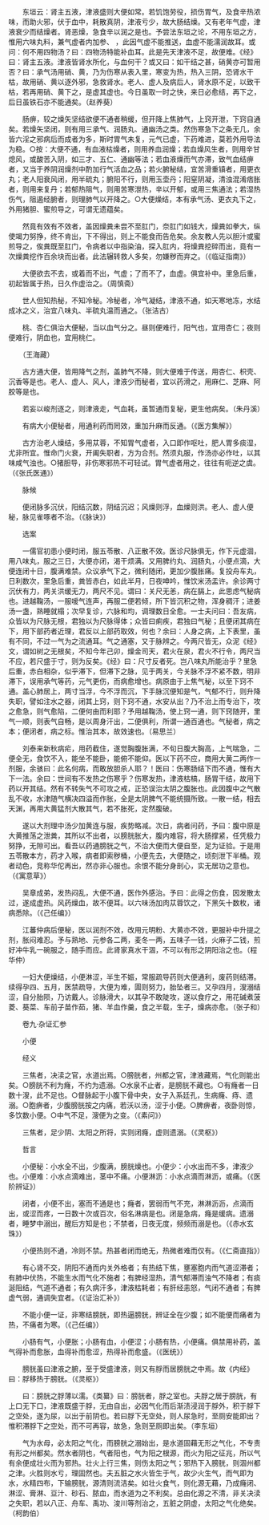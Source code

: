 <!-- { "loadSidebar": true } -->
　　东垣云：肾主五液，津液盛则大便如常。若饥饱劳役，损伤胃气，及食辛热浓味，而助火邪，伏于血中，耗散真阴，津液亏少，故大肠结燥。又有老年气虚，津液衰少而结燥者。肾恶燥，急食辛以润之是也。予尝法东垣之论，不用东垣之方，惟用六味丸料，兼气虚者内加参、 ，此因气虚不能推送，血虚不能濡润故耳。或问：何不用四物汤？曰：四物汤特能补血耳。此是先天津液不足，故便难。《经》曰：肾主五液。津液皆肾水所化，与血何干？或又曰：如干结之甚，硝黄亦可暂用否？曰：承气汤用硝、黄，乃为伤寒从表入里，寒变为热，热入三阴，恐肾水干枯，故用硝、黄以逐外邪，急救肾水。老人、虚人及病后人，肾水原不足，以致干枯，若再用硝、黄下之，是虚其虚也。今日虽取一时之快，来日必愈结，再下之，后日虽铁石亦不能通矣。（赵养葵）

　　肠痹，较之燥矢坚结欲便不通者稍缓，但开降上焦肺气，上窍开泄，下窍自通矣。若燥矢坚闭，则有用三承气、润肠丸、通幽汤之类。然伤寒急下之条无几，余皆六淫之邪病后而成者为多，斯时胃气未复，元气已虚，下药难进，莫若外用导法为稳。○按：大便不通，有血液枯燥者，则用养血润燥；若血燥风生者，则用辛甘熄风，或酸苦入阴，如三才、五仁、通幽等法；若血液燥而气亦滞，致气血结痹者，又当于养阴润燥剂中酌加行气活血之品；若火腑秘结，宜苦滑重镇者，用更衣丸；老人阳衰风闭，用半硫丸；腑阳不行，则用玉壶丹；阳窒阴凝，清浊混淆痞胀者，则用来复丹；若郁热阻气，则用苦寒泄热，辛以开郁，或用三焦通法；若湿热伤气，阻遏经腑者，则理肺气以开降之。○大便燥结，本有承气汤、更衣丸下之，外用猪胆、蜜煎导之，可谓无遗蕴矣。

　　然竟有效有不效者，盖因燥粪未尝不至肛门，奈肛门如钱大，燥粪如拳大，纵使竭力努挣，终不肯出，下不得出，则上不能食而告危矣。余友教人先以胆汁或蜜煎导之，俟粪既至肛门，令病者以中指染油，探入肛内，将燥粪挖碎而出，竟有一次燥粪挖作百余块而出者。此法辗转救人多矣，勿嫌秽而弃之。（《临证指南》）

　　大便欲去不去，或着而不出，气虚；了而不了，血虚。俱宜补中。里急后重，初起皆属于热，日久作虚治之。（周慎斋）

　　世人但知热秘，不知冷秘。冷秘者，冷气凝结，津液不通，如天寒地冻，水结成冰之义，治宜八味丸、半硫丸温而通之。（张洁古）

　　桃、杏仁俱治大便秘，当以血气分之。昼则便难行，阳气也，宜用杏仁；夜则便难行，阴血也，宜用桃仁。

　　（王海藏）

　　古方通大便，皆用降气之剂，盖肺气不降，则大便难于传送，用杏仁、枳壳、沉香等是也。老人、虚人、风人，津液少而秘者，宜以药滑之，用麻仁、芝麻、阿胶等是也。

　　若妄以峻剂逐之，则津液走，气血耗，虽暂通而复秘，更生他病矣。（朱丹溪）

　　有病大小便秘者，用通利药而罔效，重加升麻而反通。（《医方集解》）

　　古方治老人燥结，多用苁蓉，不知胃气虚者，入口即作呕吐，肥人胃多痰湿，尤非所宜。惟命门火衰，开阖失职者，方为合剂。然须丸服，作汤亦必作吐，以其味咸气浊也。○猪胆导，非伤寒邪热不可轻试。胃气虚者用之，往往有呃逆之虞。（《张氏医通》）

　　脉候

　　便闭脉多沉伏，阳结沉数，阴结沉迟；风燥则浮，血燥则洪。老人、虚人便秘，脉见雀啄者不治。（《脉诀》）

　　选案

　　一儒官初患小便时闭，服五苓散、八正散不效。医诊尺脉俱无，作下元虚涸，用八味丸，服之三日，大便亦闭，渴干烦满。又用脾约丸、润肠丸，小便点滴，大便连闭十日，腹满难禁。众议承气下之，微利随闭，更加少腹胀痛。复投舟车丸，日利数次，里急后重，粪皆赤白，如此半月，日夜呻吟，惟饮米汤盂许。余诊两寸沉伏有力，两关洪缓无力，两尺不见。谓曰：关尺无恙，病在膈上，此思虑气秘病也。进越鞠汤，一服嗳气连声，再服二便若倾，所下皆沉积之物，浑身稠汗；进姜汤一盏，熟睡就榻；次早复诊，六脉和均，调理数日全愈。一士夫问曰：吾友病，众皆以为尺脉无根，君独以为尺脉得体；众皆曰痢疾，君独曰气秘；且便闭其病在下，用下部药者近理，君反以上部药取效，何也？余曰：人身之病，上下表里，虽有不同，不过一气为之流通耳。气之通塞，又于脉辨之。今两尺皆无，众泥《经》文，谓如树之无根矣，不知今年己卯，燥金司天，君火在泉，君火不行令，两尺当不应，若尺盛于寸，则为反矣。《经》曰：尺寸反者死。岂八味丸所能治乎？里急后重，赤白相杂，似乎滞下，但滞下之脉，见于两关，今关脉不浮不紧不数，明非滞下，误用承气等药，元气更伤，而病愈增也。病原由于上焦气秘，以至下窍不通。盖心肺居上，两寸当浮，今不浮而沉，下手脉沉便知是气，气郁不行，则升降失职，譬如注水之器，闭其上窍，则下窍不通，水安从出？乃不治上而专治下，攻之愈急，则气愈陷，二便何由而利耶？予用越鞠汤，使上窍一通，则下窍随开，里气一顺，则表气自畅，是以周身汗出，二便俱利，所谓一通百通也。气秘者，病之本；便闭者，病之标。惟治其本，故效速也。（易思兰）

　　刘泰来新秋病疟，用药截住，遂觉胸腹胀满，不旬日腹大胸高，上气喘急，二便全无，食饮不入，能坐不能卧，能俯不能仰。医以下药不应，商用大黄二两作一剂服，余骇曰：此名何病，而敢放胆杀人耶？！医曰：伤寒肠结下而不通，惟有大下一法。余曰：世间有不发热之伤寒乎？伤寒发热，津液枯槁，肠胃干结，故用下药以开其结。然有不转失气不可攻之戒，正恐误治太阴之腹胀也。此因腹中之气散乱不收，水津随气横决四溢而作胀，全是太阴脾气不能统摄所致。一散一结，相去天渊，再用大黄猛剂大散其气，若不胀死，定然腹破。

　　遂以大剂理中汤少加黄连与服，疾势略减。次日，病者问药，予曰：腹中原是大黄推荡之泄粪，其所以不出者，以膀胱胀大，腹内难容，将大肠撑紧，任凭极力努挣，无隙可出。看吾以药通膀胱之气，不治大便而大便自至，足为证验。于是用五苓散本方，药才入喉，病者即索秽桶，小便先去，大便随之，顷刻泄下半桶。观者动色，竞称华佗再出，然亦非心服也。余恨不能分身剖心，实无居功之意也。（《寓意草》）

　　吴章成弟，发热闷乱，大便不通，医作外感治。予曰：此得之伤食，因发散太过，遂成虚热。风药燥血，故不便耳。以六味汤加肉苁蓉饮之，下黑矢十数枚，诸病悉除。（《己任编》）

　　江蕃仲病后便秘，医以润剂不效，改用元明粉、大黄亦不效，更服补中升提之剂，胀闷难忍。予与熟地、元参各二两，麦冬一两，五味子一钱，火麻子二钱，煎好冲牛乳一碗服之，随手而应。此肾家真水干涸，不可以有形之阴阳治之也。（程华仲）

　　一妇大便燥结，小便淋涩，半生不娠，常服疏导药则大便通利，废药则结滞。续得孕四、五月，医禁疏导，大便为难，圊则努力，胎坠者三。又孕四月，溲溺结涩，自分胎陨，乃访戴人。诊脉滑大，以其孕不敢陡攻，遂以食疗之，用花碱煮菠菱、葵菜、车前子苗作茹，猪、羊血作羹，食之半载，生子，燥病亦愈。（张子和）

　　卷九·杂证汇参

　　小便

　　经义

　　三焦者，决渎之官，水道出焉。○膀胱者，州都之官，津液藏焉，气化则能出矣。○膀胱不利为癃，不约为遗溺。○水泉不止者，是膀胱不藏也。○有癃者一日数十溲，此不足也。○督脉起于小腹下骨中央，女子入系廷孔，生病癃、痔、遗溺。○胞痹者，少腹膀胱按之内痛，若沃以汤，涩于小便。○脾痹者，夜卧则惊，多饮数小便。○中气不足，溲便为之变。（《素问》）

　　三焦者，足少阴、太阳之所将，实则闭癃，虚则遗溺。（《灵枢》）

　　哲言

　　小便秘：小水全不出，少腹满，膀胱燥也。小便少：小水出而不多，津液少也。小便难：小水点滴难出，茎中不痛。小便淋沥：小水点滴而淋沥，或痛。（《医阶辨证》）

　　闭者，小便不出，塞而不通是也；癃者，罢弱而气不充，淋淋沥沥，点滴而出，或涩而疼，一日数十次或百次，俗名淋病是也。闭是急病，癃是缓病。遗溺者，睡梦中溺出，醒后方知是也；不禁者，日夜无度，频频而溺是也。（《赤水玄珠》）

　　小便热则不通，冷则不禁。热甚者闭而绝无，热微者难而仅有。（《仁斋直指》）

　　有心肾不交，阴阳不通而内关外格者；有热结下焦，壅塞胞内而气道涩滞者；有肺中伏热，不能生水而气化不施者；有脾经湿热，清气郁滞而浊气不降者；有痰涎阻结，气道不通者；有久病汗多，津液枯耗者；有肝经恚怒，气闭不通者；有脾虚气弱，通调失宜者。（《证治汇补》）

　　不能小便一证，非寒结膀胱，即热逼膀胱，辨证全在少腹；如不能便而痛者为热，不痛者为寒。（《己任编》）

　　小肠有气，小便胀；小肠有血，小便涩；小肠有热，小便痛。俱禁用补药，盖气得补而愈胀，血得补而愈涩，热得补而愈盛。（《医统》）

　　膀胱虽曰津液之腑，至于受盛津液，则又有脬而居膀胱之中焉。故《内经》曰：脬移热于膀胱。（《灵枢》）

　　曰：膀胱之脬薄以濡。《类纂》曰：膀胱者，脬之室也。夫脬之居于膀胱，有上口无下口，津液既盛于脬，无由自出，必因气化而后渐渍浸润于脬外，积于脬下之空处，遂为尿，以出于前阴也。若曰脬下无空处，则人尿急时，至厕安能即出？惟积滞脬下之空处，而不可再容，故急，急则至厕即出矣。（李东垣）

　　气为水母，必太阳之气化，而膀胱之溺始出，是水道固藉无形之气化，不专责有形之州都矣。然水者阴也，气者阳也，气为阳之根源，而火为阳之征兆，所以气有余便成壮火而为邪热。壮火上行三焦，则伤太阳之气；邪热下入膀胱，则涸州都之津。火胜则水亏，理固然也。夫五脏之水火皆生于气，故少火生气，而气即为水，水精四布，下输膀胱，源清则流洁矣。如壮火食气，则化源无藉，乃成癃闭、淋涩、膏淋、豆汁、砂石、脓血，而水道为之不利矣。总由化源之不清，非关决渎之失职，若以八正、舟车、禹功、浚川等剂治之，五脏之阴虚，太阳之气化绝矣。（柯韵伯）


